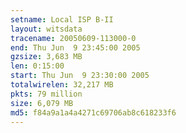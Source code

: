 ```yaml
---
setname: Local ISP B-II
layout: witsdata
tracename: 20050609-113000-0
end: Thu Jun  9 23:45:00 2005
gzsize: 3,683 MB
len: 0:15:00
start: Thu Jun  9 23:30:00 2005
totalwirelen: 32,217 MB
pkts: 79 million
size: 6,079 MB
md5: f84a9a1a4a4271c69706ab8c618233f6
---
```

